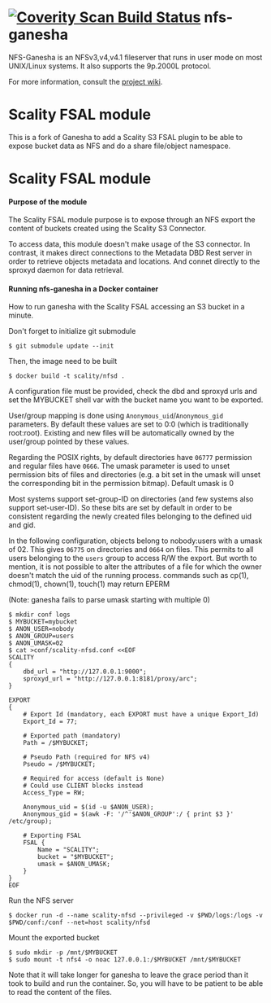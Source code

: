 [![Coverity Scan Build Status](https://scan.coverity.com/projects/2187/badge.svg)](https://scan.coverity.com/projects/2187)
nfs-ganesha
===========

NFS-Ganesha is an NFSv3,v4,v4.1 fileserver that runs in user mode on most UNIX/Linux systems.  It also supports the 9p.2000L protocol.

For more information, consult the [project wiki](https://github.com/nfs-ganesha/nfs-ganesha/wiki).

Scality FSAL module
=============

This is a fork of Ganesha to add a Scality S3 FSAL plugin to be able to expose bucket data as NFS and do a share file/object namespace.

Scality FSAL module
=============

#### Purpose of the module

The Scality FSAL module purpose is to expose through an NFS export the content of buckets created using the Scality S3 Connector.

To access data, this module doesn't make usage of the S3 connector. In contrast, it makes direct connections to the Metadata DBD Rest server in order to retrieve objects metadata and locations. And connet directly to the sproxyd daemon for data retrieval.


#### Running nfs-ganesha in a Docker container

How to run ganesha with the Scality FSAL accessing an S3 bucket in a minute.

Don't forget to initialize git submodule
```
$ git submodule update --init
```

Then, the image need to be built
```
$ docker build -t scality/nfsd .
```

A configuration file must be provided, check the dbd and sproxyd urls and set the MYBUCKET shell var with the bucket name you want to be exported.

User/group mapping is done using ```Anonymous_uid```/```Anonymous_gid``` parameters. By default these values are set to 0:0 (which is traditionally root:root). Existing and new files will be automatically owned by the user/group pointed by these values.

Regarding the POSIX rights, by default directories have ```06777``` permission and regular files have ```0666```. The umask parameter is used to unset permission bits of files and directories (e.g. a bit set in the umask will unset the corresponding bit in the permission bitmap). Default umask is 0

Most systems support set-group-ID on directories (and few systems also support set-user-ID). So these bits are set by default in order to be consistent regarding the newly created files belonging to the defined uid and gid.

In the following configuration, objects belong to nobody:users with a umask of 02. This gives ```06775``` on directories and ```0664``` on files. This permits to all users belonging to the ```users``` group to access R/W the export. But worth to mention, it is not possible to alter the attributes of a file for which the owner doesn't match the uid of the running process. commands such as cp(1), chmod(1), chown(1), touch(1) may return EPERM

(Note: ganesha fails to parse umask starting with multiple 0)

```
$ mkdir conf logs
$ MYBUCKET=mybucket
$ ANON_USER=nobody
$ ANON_GROUP=users
$ ANON_UMASK=02
$ cat >conf/scality-nfsd.conf <<EOF
SCALITY
{
	dbd_url = "http://127.0.0.1:9000";
	sproxyd_url = "http://127.0.0.1:8181/proxy/arc";
}

EXPORT
{
	# Export Id (mandatory, each EXPORT must have a unique Export_Id)
	Export_Id = 77;

	# Exported path (mandatory)
	Path = /$MYBUCKET;

	# Pseudo Path (required for NFS v4)
	Pseudo = /$MYBUCKET;

	# Required for access (default is None)
	# Could use CLIENT blocks instead
	Access_Type = RW;

	Anonymous_uid = $(id -u $ANON_USER);
	Anonymous_gid = $(awk -F: '/^'$ANON_GROUP':/ { print $3 }' /etc/group);

	# Exporting FSAL
	FSAL {
		Name = "SCALITY";
		bucket = "$MYBUCKET";
		umask = $ANON_UMASK;
	}
}
EOF
```

Run the NFS server

```
$ docker run -d --name scality-nfsd --privileged -v $PWD/logs:/logs -v $PWD/conf:/conf --net=host scality/nfsd

```


Mount the exported bucket

```
$ sudo mkdir -p /mnt/$MYBUCKET
$ sudo mount -t nfs4 -o noac 127.0.0.1:/$MYBUCKET /mnt/$MYBUCKET
```

Note that it will take longer for ganesha to leave the grace period than it took to build and run the container. So, you will have to be patient to be able to read the content of the files. 

